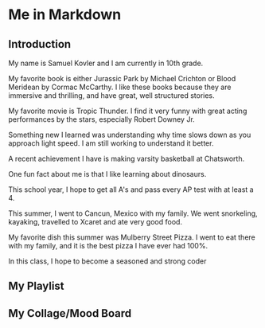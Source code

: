 # Me in Markdown

## Introduction
My name is Samuel Kovler and I am currently in 10th grade.

My favorite book is either Jurassic Park by Michael Crichton or Blood Meridean by Cormac McCarthy. I like these books because they are immersive and thrilling, and have great, well structured stories. 

My favorite movie is Tropic Thunder. I find it very funny with great acting performances by the stars, especially Robert Downey Jr.

Something new I learned was understanding why time slows down as you approach light speed. I am still working to understand it better.

A recent achievement I have is making varsity basketball at Chatsworth. 

One fun fact about me is that I like learning about dinosaurs.

This school year, I hope to get all A's and pass every AP test with at least a 4.

This summer, I went to Cancun, Mexico with my family. We went snorkeling, kayaking, travelled to Xcaret and ate very good food.

My favorite dish this summer was Mulberry Street Pizza. I went to eat there with my family, and it is the best pizza I have ever had 100%.

In this class, I hope to become a seasoned and strong coder 
## My Playlist


## My Collage/Mood Board
